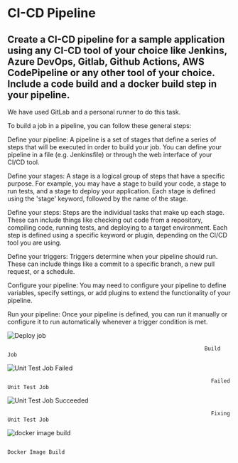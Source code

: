 # CI-CD Pipeline
##  Create a CI-CD pipeline for a sample application using any CI-CD tool of your choice like Jenkins, Azure DevOps, Gitlab, Github Actions, AWS CodePipeline or any other tool of your choice. Include a code build and a docker build step in your pipeline.

We have used GitLab and a personal runner to do this task.

To build a job in a pipeline, you can follow these general steps:

Define your pipeline: A pipeline is a set of stages that define a series of steps that will be executed in order to build your job. You can define your pipeline in a file (e.g. Jenkinsfile) or through the web interface of your CI/CD tool.

Define your stages: A stage is a logical group of steps that have a specific purpose. For example, you may have a stage to build your code, a stage to run tests, and a stage to deploy your application. Each stage is defined using the 'stage' keyword, followed by the name of the stage.

Define your steps: Steps are the individual tasks that make up each stage. These can include things like checking out code from a repository, compiling code, running tests, and deploying to a target environment. Each step is defined using a specific keyword or plugin, depending on the CI/CD tool you are using.

Define your triggers: Triggers determine when your pipeline should run. These can include things like a commit to a specific branch, a new pull request, or a schedule.

Configure your pipeline: You may need to configure your pipeline to define variables, specify settings, or add plugins to extend the functionality of your pipeline.

Run your pipeline: Once your pipeline is defined, you can run it manually or configure it to run automatically whenever a trigger condition is met.

![Deploy job](https://user-images.githubusercontent.com/52740449/228614659-a169230c-6e1f-4481-bf85-80dfbab41852.png)
                                                                    
                                                                  Build Job
                                                                  
![Unit Test Job Failed](https://user-images.githubusercontent.com/52740449/228615589-407882f8-0e4c-42d8-9fcd-6a75b3828ad5.png)

                                                                    Failed Unit Test Job
                                                                   
                                                                         
![Unit Test Job Succeeded](https://user-images.githubusercontent.com/52740449/228615871-1b8b60c7-9b37-4d3b-9801-74a4b9344450.png)

                                                                    Fixing Unit Test Job 
     
     
![docker image build](https://user-images.githubusercontent.com/52740449/228616034-40933f90-5cbc-4e99-b8d6-6047de742e86.png)

                                                                        Docker Image Build
